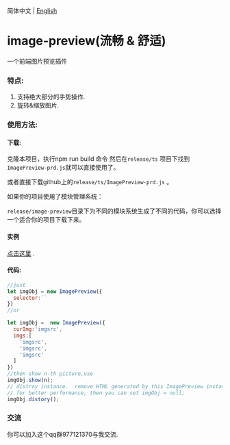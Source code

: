 简体中文 | [English](./README.md)

# image-preview(流畅 & 舒适)
一个前端图片预览插件
### 特点:
1. 支持绝大部分的手势操作.
2. 旋转&缩放图片.
### 使用方法:
#### 下载:
克隆本项目，执行npm run build 命令 然后在`release/ts` 项目下找到`ImagePreview-prd.js`就可以直接使用了。

或者直接下载github上的`release/ts/ImagePreview-prd.js` 。

如果你的项目使用了模块管理系统：

`release/image-preview`目录下为不同的模块系统生成了不同的代码，你可以选择一个适合你的项目下载下来。
#### 实例
[点击这里](https://daxiazilong.github.io/) . 
#### 代码:
``` javascript
//just
let imgObj = new ImagePreview({
  selector:``
})
//or

let imgObj =  new ImagePreview({
  curImg:'imgsrc',
  imgs:[
    'imgsrc',
    'imgsrc',
    'imgsrc'
  ]
})
//then show n-th picture,use
imgObj.show(n);
// distroy instance.  remove HTML generated by this ImagePreview instance
// for better performance, then you can set imgObj = null;
imgObj.distory();

```
### 交流
你可以加入这个qq群977121370与我交流.
